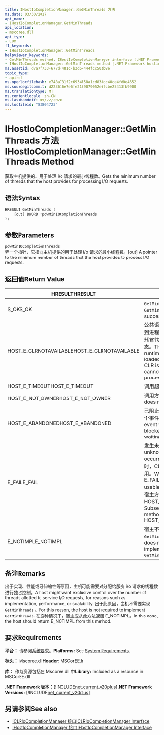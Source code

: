 ```yaml
---
title: IHostIoCompletionManager::GetMinThreads 方法
ms.date: 03/30/2017
api_name:
- IHostIoCompletionManager.GetMinThreads
api_location:
- mscoree.dll
api_type:
- COM
f1_keywords:
- IHostIoCompletionManager::GetMinThreads
helpviewer_keywords:
- GetMinThreads method, IHostIoCompletionManager interface [.NET Framework hosting]
- IHostIoCompletionManager::GetMinThreads method [.NET Framework hosting]
ms.assetid: d7a7f733-677d-481c-b3d5-444fcc502b8e
topic_type:
- apiref
ms.openlocfilehash: e748a731f2c6934f58a1cd838cc40ce4fd0e4652
ms.sourcegitcommit: d223616e7e6fe2139079052e6fcbe25413fb9900
ms.translationtype: MT
ms.contentlocale: zh-CN
ms.lasthandoff: 05/22/2020
ms.locfileid: "83804723"
---
```

# <a name="ihostiocompletionmanagergetminthreads-method"></a><span data-ttu-id="fb2e8-102">IHostIoCompletionManager::GetMinThreads 方法</span><span class="sxs-lookup"><span data-stu-id="fb2e8-102">IHostIoCompletionManager::GetMinThreads Method</span></span>
<span data-ttu-id="fb2e8-103">获取主机提供的、用于处理 i/o 请求的最小线程数。</span><span class="sxs-lookup"><span data-stu-id="fb2e8-103">Gets the minimum number of threads that the host provides for processing I/O requests.</span></span>  
  
## <a name="syntax"></a><span data-ttu-id="fb2e8-104">语法</span><span class="sxs-lookup"><span data-stu-id="fb2e8-104">Syntax</span></span>  
  
```cpp  
HRESULT GetMinThreads (  
    [out] DWORD *pdwMinIOCompletionThreads  
);  
```  
  
## <a name="parameters"></a><span data-ttu-id="fb2e8-105">参数</span><span class="sxs-lookup"><span data-stu-id="fb2e8-105">Parameters</span></span>  
 `pdwMinIOCompletionThreads`  
 <span data-ttu-id="fb2e8-106">弄一个指针，它指向主机提供的用于处理 i/o 请求的最小线程数。</span><span class="sxs-lookup"><span data-stu-id="fb2e8-106">[out] A pointer to the minimum number of threads that the host provides to process I/O requests.</span></span>  
  
## <a name="return-value"></a><span data-ttu-id="fb2e8-107">返回值</span><span class="sxs-lookup"><span data-stu-id="fb2e8-107">Return Value</span></span>  
  
|<span data-ttu-id="fb2e8-108">HRESULT</span><span class="sxs-lookup"><span data-stu-id="fb2e8-108">HRESULT</span></span>|<span data-ttu-id="fb2e8-109">说明</span><span class="sxs-lookup"><span data-stu-id="fb2e8-109">Description</span></span>|  
|-------------|-----------------|  
|<span data-ttu-id="fb2e8-110">S_OK</span><span class="sxs-lookup"><span data-stu-id="fb2e8-110">S_OK</span></span>|<span data-ttu-id="fb2e8-111">`GetMinThreads`已成功返回。</span><span class="sxs-lookup"><span data-stu-id="fb2e8-111">`GetMinThreads` returned successfully.</span></span>|  
|<span data-ttu-id="fb2e8-112">HOST_E_CLRNOTAVAILABLE</span><span class="sxs-lookup"><span data-stu-id="fb2e8-112">HOST_E_CLRNOTAVAILABLE</span></span>|<span data-ttu-id="fb2e8-113">公共语言运行时（CLR）未加载到进程中，或 CLR 处于无法运行托管代码或成功处理调用的状态。</span><span class="sxs-lookup"><span data-stu-id="fb2e8-113">The common language runtime (CLR) has not been loaded into a process, or the CLR is in a state in which it cannot run managed code or process the call successfully.</span></span>|  
|<span data-ttu-id="fb2e8-114">HOST_E_TIMEOUT</span><span class="sxs-lookup"><span data-stu-id="fb2e8-114">HOST_E_TIMEOUT</span></span>|<span data-ttu-id="fb2e8-115">调用超时。</span><span class="sxs-lookup"><span data-stu-id="fb2e8-115">The call timed out.</span></span>|  
|<span data-ttu-id="fb2e8-116">HOST_E_NOT_OWNER</span><span class="sxs-lookup"><span data-stu-id="fb2e8-116">HOST_E_NOT_OWNER</span></span>|<span data-ttu-id="fb2e8-117">调用方不拥有该锁。</span><span class="sxs-lookup"><span data-stu-id="fb2e8-117">The caller does not own the lock.</span></span>|  
|<span data-ttu-id="fb2e8-118">HOST_E_ABANDONED</span><span class="sxs-lookup"><span data-stu-id="fb2e8-118">HOST_E_ABANDONED</span></span>|<span data-ttu-id="fb2e8-119">已阻止的线程或纤程正在等待某个事件时，该事件被取消。</span><span class="sxs-lookup"><span data-stu-id="fb2e8-119">An event was canceled while a blocked thread or fiber was waiting on it.</span></span>|  
|<span data-ttu-id="fb2e8-120">E_FAIL</span><span class="sxs-lookup"><span data-stu-id="fb2e8-120">E_FAIL</span></span>|<span data-ttu-id="fb2e8-121">发生未知的灾难性故障。</span><span class="sxs-lookup"><span data-stu-id="fb2e8-121">An unknown catastrophic failure occurred.</span></span> <span data-ttu-id="fb2e8-122">当方法返回 E_FAIL 时，CLR 在该进程内将不再可用。</span><span class="sxs-lookup"><span data-stu-id="fb2e8-122">When a method returns E_FAIL, the CLR is no longer usable within the process.</span></span> <span data-ttu-id="fb2e8-123">对宿主方法的后续调用会返回 HOST_E_CLRNOTAVAILABLE。</span><span class="sxs-lookup"><span data-stu-id="fb2e8-123">Subsequent calls to hosting methods return HOST_E_CLRNOTAVAILABLE.</span></span>|  
|<span data-ttu-id="fb2e8-124">E_NOTIMPL</span><span class="sxs-lookup"><span data-stu-id="fb2e8-124">E_NOTIMPL</span></span>|<span data-ttu-id="fb2e8-125">宿主不提供的实现 `GetMinThreads` 。</span><span class="sxs-lookup"><span data-stu-id="fb2e8-125">The host does not provide an implementation of `GetMinThreads`.</span></span>|  
  
## <a name="remarks"></a><span data-ttu-id="fb2e8-126">备注</span><span class="sxs-lookup"><span data-stu-id="fb2e8-126">Remarks</span></span>  
 <span data-ttu-id="fb2e8-127">出于实现、性能或可伸缩性等原因，主机可能需要对分配给服务 i/o 请求的线程数进行独占控制。</span><span class="sxs-lookup"><span data-stu-id="fb2e8-127">A host might want exclusive control over the number of threads allotted to service I/O requests, for reasons such as implementation, performance, or scalability.</span></span> <span data-ttu-id="fb2e8-128">出于此原因，主机不需要实现 `GetMinThreads` 。</span><span class="sxs-lookup"><span data-stu-id="fb2e8-128">For this reason, the host is not required to implement `GetMinThreads`.</span></span> <span data-ttu-id="fb2e8-129">在这种情况下，宿主应从此方法返回 E_NOTIMPL。</span><span class="sxs-lookup"><span data-stu-id="fb2e8-129">In this case, the host should return E_NOTIMPL from this method.</span></span>  
  
## <a name="requirements"></a><span data-ttu-id="fb2e8-130">要求</span><span class="sxs-lookup"><span data-stu-id="fb2e8-130">Requirements</span></span>  
 <span data-ttu-id="fb2e8-131">**平台：** 请参阅[系统要求](../../get-started/system-requirements.md)。</span><span class="sxs-lookup"><span data-stu-id="fb2e8-131">**Platforms:** See [System Requirements](../../get-started/system-requirements.md).</span></span>  
  
 <span data-ttu-id="fb2e8-132">**标头：** Mscoree.dll</span><span class="sxs-lookup"><span data-stu-id="fb2e8-132">**Header:** MSCorEE.h</span></span>  
  
 <span data-ttu-id="fb2e8-133">**库：** 作为资源包括在 Mscoree.dll 中</span><span class="sxs-lookup"><span data-stu-id="fb2e8-133">**Library:** Included as a resource in MSCorEE.dll</span></span>  
  
 <span data-ttu-id="fb2e8-134">**.NET Framework 版本：**[!INCLUDE[net_current_v20plus](../../../../includes/net-current-v20plus-md.md)]</span><span class="sxs-lookup"><span data-stu-id="fb2e8-134">**.NET Framework Versions:** [!INCLUDE[net_current_v20plus](../../../../includes/net-current-v20plus-md.md)]</span></span>  
  
## <a name="see-also"></a><span data-ttu-id="fb2e8-135">另请参阅</span><span class="sxs-lookup"><span data-stu-id="fb2e8-135">See also</span></span>

- [<span data-ttu-id="fb2e8-136">ICLRIoCompletionManager 接口</span><span class="sxs-lookup"><span data-stu-id="fb2e8-136">ICLRIoCompletionManager Interface</span></span>](iclriocompletionmanager-interface.md)
- [<span data-ttu-id="fb2e8-137">IHostIoCompletionManager 接口</span><span class="sxs-lookup"><span data-stu-id="fb2e8-137">IHostIoCompletionManager Interface</span></span>](ihostiocompletionmanager-interface.md)
